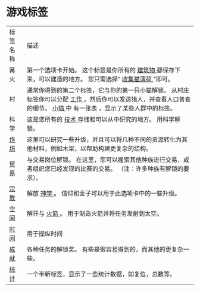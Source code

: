 # 游戏标签
<table class="wikitable">
	<tbody>
		<tr>
			<td>
						标签名称
			</td>
			<td>
						描述
			</td>
		</tr>
		<tr>
			<td>
						篝火
			</td>
			<td>
						第一个选项卡开始。
						这个标签是你所有的
				<a href="?file=001-猫咪百科/01-建筑物/01-食物生产">
							建筑物
				</a>
						都保存下来，可以建造的地方。
						您只需选择“
				<a href="#catnip">
							收集猫薄荷
				</a>
						”即可。
			</td>
		</tr>
		<tr>
			<td>
						村
			</td>
			<td>
						通常你得到的第二个标签，它与你的第一只小猫解锁。
						从村庄标签你可以分配
				<a href="?file=001-猫咪百科/02-村庄">
							工作
				</a>
						，然后你可以发送猎人，并查看人口普查的细节。
				<a href="#kittens">
							小猫
				</a>
						中
						有一张表
						，显示了某些人群中的标签。
			</td>
		</tr>
		<tr>
			<td>
						科学
			</td>
			<td>
						这是您所有的
				<a href="#Technologies">
							技术
				</a>
						存储和可以从中研究的地方。
						用科学解锁。
			</td>
		</tr>
		<tr>
			<td>
				<a href="#workshop">
							作坊
				</a>
			</td>
			<td>
						这里可以研究一些升级，并且可以将几种不同的资源转化为其他材料，例如木梁，以帮助构建更复杂的结构。
			</td>
		</tr>
		<tr>
			<td>
				<a href="#Trade">
							贸易
				</a>
			</td>
			<td>
						与交易岗位解锁。
						在这里，您可以搜索其他种族进行交易，或者组织您已经发现的比赛的交易。
						（注：许多种族有解锁的要求）。
			</td>
		</tr>
		<tr>
			<td>
				<a href="#Religion">
							宗教
				</a>
			</td>
			<td>
						解放
				<a href="#Technologies#Theology">
							神学
				</a>
						。
						信仰和金子可以用于此选项卡中的一些升级。
			</td>
		</tr>
		<tr>
			<td>
				<a href="#Space">
							空间
				</a>
			</td>
			<td>
						解开与
				<a href="#Technologies#Rocketry">
							火箭
				</a>
						。
						用于制造火箭并将任务发射到太空。
			</td>
		</tr>
		<tr>
			<td>
				<a href="#Time">
							时间
				</a>
			</td>
			<td>
						用于操纵时间
			</td>
		</tr>
		<tr>
			<td>
				<a href="#Achievements">
							成就
				</a>
			</td>
			<td>
						各种任务的解锁奖。
						有些是很容易得到的，而其他的更复杂一些。
			</td>
		</tr>
		<tr>
			<td>
				<a href="#Stats">
							统计
				</a>
			</td>
			<td>
						一个半新标签，显示了一些统计数据，如复位，总数等。
			</td>
		</tr>
	</tbody>
</table>
